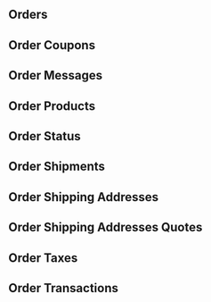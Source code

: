 ## Orders

## Order Coupons

## Order Messages 

## Order Products

## Order Status

## Order Shipments

## Order Shipping Addresses

## Order Shipping Addresses Quotes

## Order Taxes

## Order Transactions

